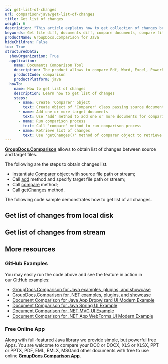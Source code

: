 ```yaml
---
id: get-list-of-changes
url: comparison/java/get-list-of-changes
title: Get list of changes
weight: 6
description: "This article explains how to get collection of changes between compared documents when using GroupDocs.Comparison for Java."
keywords: Get file diff, documents diff, compare documents, compare files
productName: GroupDocs.Comparison for Java
hideChildren: False
toc: True
structuredData:
  showOrganization: True
  application:
    name: Documents Comparison Tool
    description: The product allows to compare Pdf, Word, Excel, PowerPoint, AutoCad, Image, Code and much more file formats. Comparison API also supports accepting or rejecting changes, extracting document information and generating comparison report
    productCode: comparison
    productPlatform: java
  howTo:
    name: How to get list of changes
    description: Learn how to get list of changes
    steps:
      - name: Create 'Comparer' object
        text: Create object of 'Comparer' class passing source document as a constructor argument
      - name: Add one or more target documents
        text: Use 'add' method to add one or more documents for comparing
      - name: Run comparison process
        text: Call 'compare' method to run comparison process
      - name: Retrieve list of changes
        text: Use 'getChanges()' method of comparer object to retrieve list of changes
---
```


**[GroupDocs.Comparison](https://products.groupdocs.com/comparison/java)** allows to obtain list of changes between source and target files.

The following are the steps to obtain changes list.

- Instantiate [Comparer](https://reference.groupdocs.com/comparison/java/com.groupdocs.comparison/Comparer) object with source file path or stream;
- Call [add](<https://reference.groupdocs.com/comparison/java/com.groupdocs.comparison/Comparer#add(java.lang.String)>) method and specify target file path or stream;
- Call [compare](<https://reference.groupdocs.com/comparison/java/com.groupdocs.comparison/Comparer#compare()>) method;
- Call [getChanges](<https://reference.groupdocs.com/comparison/java/com.groupdocs.comparison/Comparer#getChanges()>) method.

The following code sample demonstrates how to get list of all changes.

## Get list of changes from local disk

<script src="https://gist.github.com/groupdocs-comparison-gists/883e152bcb4f92becd8cc5051118c36a.js"></script>

## Get list of changes from stream

<script src="https://gist.github.com/groupdocs-comparison-gists/a39965c7ca12a3a78f65821c59d20c29.js"></script>

## More resources

### GitHub Examples

You may easily run the code above and see the feature in action in our GitHub examples:

- [GroupDocs.Comparison for Java examples, plugins, and showcase](https://github.com/groupdocs-comparison/GroupDocs.Comparison-for-Java)
- [GroupDocs.Comparison for .NET examples, plugins, and showcase](https://github.com/groupdocs-comparison/GroupDocs.Comparison-for-.NET)
- [Document Comparison for Java App Dropwizard UI Modern Example](https://github.com/groupdocs-comparison/GroupDocs.Comparison-for-Java-Dropwizard)
- [Document Comparison for Java Spring UI Example](https://github.com/groupdocs-comparison/GroupDocs.Comparison-for-Java-Spring)
- [Document Comparison for .NET MVC UI Example](https://github.com/groupdocs-comparison/GroupDocs.Comparison-for-.NET-MVC)
- [Document Comparison for .NET App WebForms UI Modern Example](https://github.com/groupdocs-comparison/GroupDocs.Comparison-for-.NET-WebForms)

### Free Online App

Along with full-featured Java library we provide simple, but powerful free Apps.
You are welcome to compare your DOC or DOCX, XLS or XLSX, PPT or PPTX, PDF, EML, EMLX, MSGand other documents with free to use online **[GroupDocs Comparison App](https://products.groupdocs.app/comparison)**.
